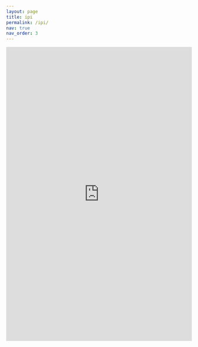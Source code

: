 ```yaml
---
layout: page
title: ipi
permalink: /ipi/
nav: true
nav_order: 3
---
```


<iframe src="https://wzb-ipi.github.io/assets/html/maps.html" width="100%" height="800px" style="border:none;"></iframe>
